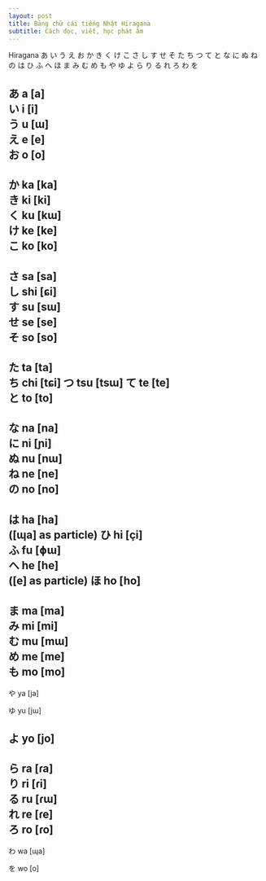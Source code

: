 ```yaml
---
layout: post
title: Bảng chữ cái tiếng Nhật Hiragana
subtitle: Cách đọc, viết, học phát âm 
---
```


Hiragana
あ い う え お
か き く け こ
さ し す せ そ
た ち つ て と
な に ぬ ね の
は ひ ふ へ ほ
ま み む め も
や   ゆ   よ
ら り る れ ろ
わ       を

あ a [a] 	
い i [i] 	
う u [ɯ] 	
え e [e] 	
お o [o] 	
-------
か ka [ka] 	
き ki [ki] 	
く ku [kɯ] 		
け ke [ke] 	
こ ko [ko] 	
-------
さ sa [sa] 	
し shi [ɕi] 	
す su [sɯ] 	
せ se [se] 	
そ so [so] 	
-------
た ta [ta]  	
ち chi [tɕi]	
つ tsu [tsɯ]	
て te [te] 	
と to [to] 	
-------
な na [na] 	
に ni [ɲi] 	
ぬ nu [nɯ] 	
ね ne [ne] 	
の no [no] 	
-------
は ha [ha] 	
([ɰa] as particle)
ひ hi [çi] 	
ふ fu [ɸɯ] 	
へ he [he] 	
([e] as particle)
ほ ho [ho]
-------
ま ma [ma] 	
み mi [mi] 	
む mu [mɯ] 	
め me [me] 	
も mo [mo] 	
-------
や ya [ja] 	

ゆ yu [jɯ] 	

よ yo [jo] 	
-------
ら ra [ɾa] 	
り ri [ɾi] 	
る ru [ɾɯ] 	
れ re [ɾe] 	
ろ ro [ɾo] 	
-------
わ wa [ɰa] 	


を wo [o]  
